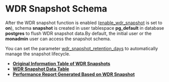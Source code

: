 # WDR Snapshot Schema<a name="EN-US_TOPIC_0245374862"></a>

After the WDR snapshot function is enabled \([enable\_wdr\_snapshot](system-performance-snapshot.md#en-us_topic_0237124757_section983311682019)  is set to  **on**\), schema  **snapshot**  is created in user tablespace  **pg\_default**  in database  **postgres**  to flush WDR snapshot data.By default, the initial user or the  **monadmin**  user can access the snapshot schema.

You can set the parameter  [wdr\_snapshot\_retention\_days](system-performance-snapshot.md#en-us_topic_0237124757_section1658494717518)  to automatically manage the snapshot lifecycle.

-   **[Original Information Table of WDR Snapshots](original-information-table-of-wdr-snapshots.md)**  
-   **[WDR Snapshot Data Table](wdr-snapshot-data-table.md)**  
-   **[Performance Report Generated Based on WDR Snapshot](performance-report-generated-based-on-wdr-snapshot.md)**  
